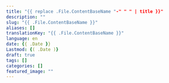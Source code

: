 ```yaml
---
title: "{{ replace .File.ContentBaseName "-" " " | title }}"
description: ""
slug: "{{ .File.ContentBaseName }}"
aliases: []
translationKey: "{{ .File.ContentBaseName }}"
language: en
date: {{ .Date }}
Lastmod: {( .Date )}
draft: true 
tags: []
categories: []
featured_image: ""
---
```

